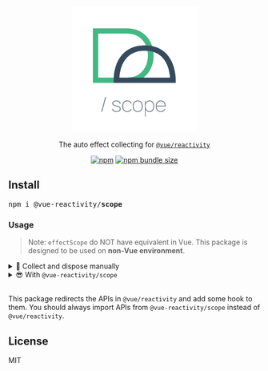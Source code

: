 <p align='center'>
<img src='https://github.com/vue-reactivity/art/blob/master/svg/package-scope.svg?raw=true' height='250'>
</p>

<p align='center'>
The auto effect collecting for <a href="https://github.com/vuejs/vue-next/tree/master/packages/reactivity"><code>@vue/reactivity</code></a>
</p>

<p align='center'>
  <a href="https://www.npmjs.com/package/@vue-reactivity/scope"><img src="https://img.shields.io/npm/v/@vue-reactivity/scope?color=43b883&label=" alt="npm"></a>
  <a href="https://bundlephobia.com/result?p=@vue-reactivity/scope"><img src="https://img.shields.io/bundlephobia/minzip/@vue-reactivity/scope?color=364a5e&label=" alt="npm bundle size"></a>
</p>

## Install

<pre>
npm i @vue-reactivity/<b>scope</b>
</pre>

### Usage

> Note: `effectScope` do NOT have equivalent in Vue. This package is designed to be used on **non-Vue environment**.

<details>
<summary>🥵 Collect and dispose manually</summary>
<br>

```ts
import { ref, computed, stop } from '@vue/reactivity'
import { watch, watchEffect } from '@vue-reactivity/watch'

const counter = ref(0)
let disposables = []

const doubled = computed(() => counter.value * 2)

const stopWatch = watch(doubled, () => console.log(double.value))

const stopWatchEffect = watchEffect(() => console.log('Count: ', double.value))

// manually collect effects
disposables.push(() => stop(doubled.effect))
disposables.push(stopWatch)
disposables.push(stopWatchEffect)

// to dispose all
disposables.forEach(d => d())
disposables = []
```

</details>

<details>
<summary>😎 With <code>@vue-reactivity/scope</code></summary>
<br>

```ts
import { effectScope, ref, computed, watch, watchEffect } from '@vue-reactivity/scope

const counter = ref(0)

const stop = effectScope(() => {
  // computed, watch, watchEffect, effect ran inside the scope will be auto collected
  const doubled = computed(() => counter.value * 2)

  watch(doubled, () => console.log(double.value))

  watchEffect(() => console.log('Count: ', double.value))
})

// to dispose all effects
stop()
```

</details>
<br>

This package redirects the APIs in `@vue/reactivity` and add some hook to them. You should always import APIs from `@vue-reactivity/scope` instead of `@vue/reactivity`.

## License

MIT
